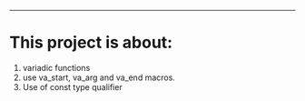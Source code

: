-----
# This project is about:
1. variadic functions
2. use va_start, va_arg and va_end macros.
3. Use of const type qualifier
